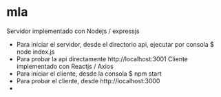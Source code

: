 # mla
Servidor implementado con Nodejs / expressjs
- Para iniciar el servidor, desde el directorio api, ejecutar por consola $ node index.js
- Para probar la api directamente http://localhost:3001
Cliente implementado con Reactjs / Axios
- Para iniciar el cliente, desde la consola $ npm start
- Para probar el cliente, desde http://localhost:3000
- 


